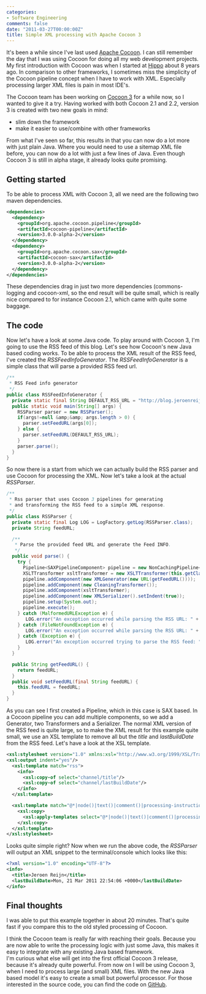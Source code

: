 ```yaml
---
categories:
- Software Engineering
comments: false
date: "2011-03-27T00:00:00Z"
title: Simple XML processing with Apache Cocoon 3
---
```


It's been a while since I've last used <a href="http://cocoon.apache.org/">Apache Cocoon</a>. I can still remember the day that I was using Cocoon for doing all my web development projects. My first introduction with Cocoon was when I started at <a href="http://www.onehippo.com/">Hippo</a> about 8 years ago. In comparison to other frameworks, I sometimes miss the simplicity of the Cocoon pipeline concept when I have to work with XML. Especially processing larger XML files is pain in most IDE's.

The Cocoon team has been working on <a href="http://cocoon.apache.org/3.0/index.html">Cocoon 3</a> for a while now, so I wanted to give it a try. Having worked with both Cocoon 2.1 and 2.2, version 3 is created with two new goals in mind:

+ slim down the framework
+ make it easier to use/combine with other frameworks

From what I've seen so far, this results in that you can now do a lot more with just plain Java. Where you would need to use a sitemap XML file before, you can now do a lot with just a few lines of Java. Even though Cocoon 3 is still in alpha stage, it already looks quite promising.
<h2>Getting started</h2>To be able to process XML with Cocoon 3, all we need are the following two maven dependencies.

``` xml
<dependencies>
  <dependency>
    <groupId>org.apache.cocoon.pipeline</groupId>
    <artifactId>cocoon-pipeline</artifactId>
    <version>3.0.0-alpha-2</version>
  </dependency>
  <dependency>
    <groupId>org.apache.cocoon.sax</groupId>
    <artifactId>cocoon-sax</artifactId>
    <version>3.0.0-alpha-2</version>
  </dependency>
</dependencies>
```

These dependencies drag in just two more dependencies (commons-logging and cocoon-xml, so the end result will be quite small, which is really nice compared to for instance Cocoon 2.1, which came with quite some baggage.

## The code

Now let's have a look at some Java code. To play around with Cocoon 3, I'm going to use the RSS feed of this blog. Let's see how Cocoon's new Java based coding works. To be able to process the XML result of the RSS feed, I've created the <i>RSSFeedInfoGenerator</i>. The <i>RSSFeedInfoGenerator</i> is a simple class that will parse a provided RSS feed url.

``` java
/**
 * RSS Feed info generator
 */
public class RSSFeedInfoGenerator {
  private static final String DEFAULT_RSS_URL = "http://blog.jeroenreijn.com/feed.xml";
  public static void main(String[] args) {
    RSSParser parser = new RSSParser();
    if(args!=null &amp;&amp; args.length > 0) {
      parser.setFeedURL(args[0]);
    } else {
      parser.setFeedURL(DEFAULT_RSS_URL);
    }
    parser.parse();
  }
}
```

So now there is a start from which we can actually build the RSS parser and use Cocoon for processing the XML. Now let's take a look at
the actual <i>RSSParser</i>.

``` java
/**
 * Rss parser that uses Cocoon 3 pipelines for generating
 * and transforming the RSS feed to a simple XML response.
 */
public class RSSParser {
  private static final Log LOG = LogFactory.getLog(RSSParser.class);
  private String feedURL;

  /**
   * Parse the provided feed URL and generate the Feed INFO.
   */
  public void parse() {
    try {
      Pipeline<SAXPipelineComponent> pipeline = new NonCachingPipeline<SAXPipelineComponent>();
      XSLTTransformer xsltTransformer = new XSLTTransformer(this.getClass().getResource("simplify-rss.xsl"));
      pipeline.addComponent(new XMLGenerator(new URL(getFeedURL())));
      pipeline.addComponent(new CleaningTransformer());
      pipeline.addComponent(xsltTransformer);
      pipeline.addComponent(new XMLSerializer().setIndent(true));
      pipeline.setup(System.out);
      pipeline.execute();
    } catch (MalformedURLException e) {
       LOG.error("An exception occurred while parsing the RSS URL: " + e.getMessage());
    } catch (FileNotFoundException e) {
       LOG.error("An exception occurred while parsing the RSS URL: " + e.getMessage());
    } catch (Exception e) {
       LOG.error("An exception occurred trying to parse the RSS feed: " + e.getMessage());
    }
  }

  public String getFeedURL() {
    return feedURL;
  }
  public void setFeedURL(final String feedURL) {
    this.feedURL = feedURL;
  }
}
```

As you can see I first created a Pipeline, which in this case is SAX based. In a Cocoon pipeline you can add multiple components, so we add a Generator, two Transformers and a Serializer. The normal XML version of the RSS feed is quite large, so to make the XML result for this example quite small, we use an XSL template to remove all but the <i>title</i> and <i>lastBuildDate</i> from the RSS feed. Let's have a look at the XSL template.

``` xml
<xsl:stylesheet version="1.0" xmlns:xsl="http://www.w3.org/1999/XSL/Transform">
<xsl:output indent="yes"/>
  <xsl:template match="rss">
    <info>
      <xsl:copy-of select="channel/title"/>
      <xsl:copy-of select="channel/lastBuildDate"/>
    </info>
  </xsl:template>

  <xsl:template match="@*|node()|text()|comment()|processing-instruction()" priority="-1">
    <xsl:copy>
      <xsl:apply-templates select="@*|node()|text()|comment()|processing-instruction()" />
    </xsl:copy>
  </xsl:template>
</xsl:stylesheet>
```

Looks quite simple right? Now when we run the above code, the <i>RSSParser</i> will output an XML snippet to the terminal/console which looks like this:

``` xml
<?xml version="1.0" encoding="UTF-8"?>
<info>
  <title>Jeroen Reijn</title>
  <lastBuildDate>Mon, 21 Mar 2011 22:54:06 +0000</lastBuildDate>
</info>
```

## Final thoughts
I was able to put this example together in about 20 minutes. That's quite fast if you compare this to the old styled processing of Cocoon.

I think the Cocoon team is really far with reaching their goals. Because you are now able to write the processing logic with just some Java, this makes it easy to integrate with any existing Java based framework. <br />I'm curious what else will get into the first official Cocoon 3 release, because it's already quite powerful. From now on I will be using Cocoon 3, when I need to process large (and small) XML files. With the new Java based model it's easy to create a small but powerful processor.
For those interested in the source code, you can find the code on <a href="https://github.com/jreijn/cocoon3-demo">GitHub</a>.
